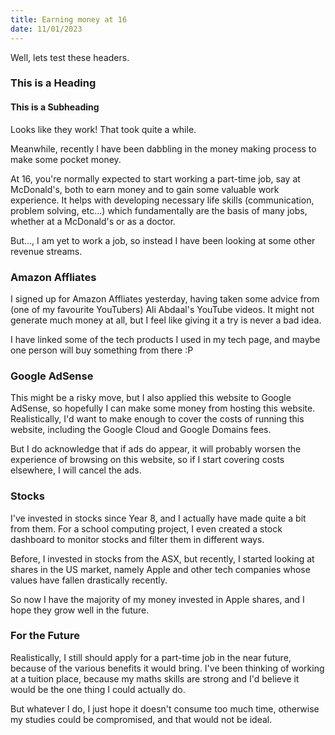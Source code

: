 ```yaml
---
title: Earning money at 16
date: 11/01/2023
---
```

Well, lets test these headers.

### This is a Heading

#### This is a Subheading

Looks like they work! That took quite a while.

Meanwhile, recently I have been dabbling in the money making process to make some pocket money.

At 16, you're normally expected to start working a part-time job, say at McDonald's, both to earn money and to gain some valuable work experience. It helps with developing necessary life skills (communication, problem solving, etc...) which fundamentally are the basis of many jobs, whether at a McDonald's or as a doctor.

But..., I am yet to work a job, so instead I have been looking at some other revenue streams.

### Amazon Affliates

I signed up for <CustomLink href="https://affiliate-program.amazon.com.au">Amazon Affliates</CustomLink> yesterday, having taken some advice from (one of my favourite YouTubers) <CustomLink href="https://www.youtube.com/c/aliabdaal">Ali Abdaal's</CustomLink> YouTube videos. It might not generate much money at all, but I feel like giving it a try is never a bad idea.

I have linked some of the tech products I used in my <CustomLink href="/tech">tech</CustomLink> page, and maybe one person will buy something from there :P

### Google AdSense

This might be a risky move, but I also applied this website to <CustomLink href="https://www.google.com/adsense/start/">Google AdSense</CustomLink>, so hopefully I can make some money from hosting this website. Realistically, I'd want to make enough to cover the costs of running this website, including the Google Cloud and Google Domains fees.

But I do acknowledge that if ads do appear, it will probably worsen the experience of browsing on this website, so if I start covering costs elsewhere, I will cancel the ads.

### Stocks

I've invested in stocks since Year 8, and I actually have made quite a bit from them. For a school computing project, I even created a stock dashboard to monitor stocks and filter them in different ways.

Before, I invested in stocks from the ASX, but recently, I started looking at shares in the US market, namely Apple and other tech companies whose values have fallen drastically recently.

So now I have the majority of my money invested in Apple shares, and I hope they grow well in the future.

### For the Future

Realistically, I still should apply for a part-time job in the near future, because of the various benefits it would bring. I've been thinking of working at a tuition place, because my maths skills are strong and I'd believe it would be the one thing I could actually do.

But whatever I do, I just hope it doesn't consume too much time, otherwise my studies could be compromised, and that would not be ideal.